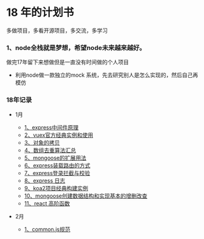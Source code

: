 # 18 年的计划书

多做项目，多看开源项目，多交流，多学习

### 1、node全栈就是梦想，希望node未来越来越好。
做完17年留下来想做但是一直没有时间做的个人项目

- 利用node做一款独立的mock 系统，先去研究别人是怎么实现的，然后自己再模仿



### 18年记录
- 1月
    - [1、express中间件原理](./1月/express中间件的原理/express中间件原理.js)
    - [2、vuex官方经典实例和使用](./1月/shopping-cart)
    - [3、对象的拷贝](./1月/对象拷贝)
    - [4、数组去重算法汇总](./1月/数组去重.js)
    - [5、mongoose的扩展用法](./1月/7、mongoose的扩展用法)
    - [6、express装载路由的方式](./1月/8、express装载路由的方法)
    - [7、express登录拦截与校验](./1月/9、登录拦截与校验)
    - [8、express 日志](./1月/10、express日志打印)
    - [9、koa2项目经典构建实例](./1月/12、koa2项目框架搭建)
    - [10、mongoose创建数据结构和实现基本的增删改查](./1月/13、mongoose创建数据结构和实现基本的增删改查)
    - [11、react 高阶函数](./1月/14、react%20高阶函数)
    
- 2月
    - [1、common.js规范](./2月/1、commonjs)